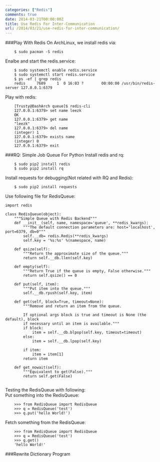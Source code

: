 ```yaml
---
categories: ["Redis"]
comments: true
date: 2014-03-21T00:00:00Z
title: Use Redis For Inter-Communication
url: /2014/03/21/use-redis-for-inter-communication/
---
```


###Play With Redis
On ArchLinux, we install redis via:<br />

```
	$ sudo pacman -S redis
```
Enalbe and start the redis.service:<br />

```
	$ sudo systemctl enable redis.service
	$ sudo systemctl start redis.service
	$ ps -ef | grep redis
	redis     7609     1  0 16:03 ?        00:00:00 /usr/bin/redis-server 127.0.0.1:6379
```
Play with redis:<br />

```
	[Trusty@DashArch queue]$ redis-cli 
	127.0.0.1:6379> set name leezk
	OK
	127.0.0.1:6379> get name
	"leezk"
	127.0.0.1:6379> del name
	(integer) 1
	127.0.0.1:6379> exists name
	(integer) 0
	127.0.0.1:6379> exit
```
###RQ: Simple Job Queue For Python
Install redis and rq:<br />

```
	$ sudo pip2 install redis
	$ sudo pip2 install rq
```
Install requests for debugging(Not related with RQ and Redis):<br />

```
	$ sudo pip2 install requests
```

Use following file for RedisQueue:<br />

```
import redis

class RedisQueue(object):
    """Simple Queue with Redis Backend"""
    def __init__(self, name, namespace='queue', **redis_kwargs):
        """The default connection parameters are: host='localhost', port=6379, db=0"""
        self.__db= redis.Redis(**redis_kwargs)
        self.key = '%s:%s' %(namespace, name)

    def qsize(self):
        """Return the approximate size of the queue."""
        return self.__db.llen(self.key)

    def empty(self):
        """Return True if the queue is empty, False otherwise."""
        return self.qsize() == 0

    def put(self, item):
        """Put item into the queue."""
        self.__db.rpush(self.key, item)

    def get(self, block=True, timeout=None):
        """Remove and return an item from the queue. 

        If optional args block is true and timeout is None (the default), block
        if necessary until an item is available."""
        if block:
            item = self.__db.blpop(self.key, timeout=timeout)
        else:
            item = self.__db.lpop(self.key)

        if item:
            item = item[1]
        return item

    def get_nowait(self):
        """Equivalent to get(False)."""
        return self.get(False)


```
Testing the RedisQueue with following:<br />
Put something into the RedisQueue:<br />

```
	>>> from RedisQueue import RedisQueue
	>>> q = RedisQueue('test')
	>>> q.put('hello World!')
```
Fetch something from the RedisQueue:<br />

```
	>>> from RedisQueue import RedisQueue
	>>> q = RedisQueue('test')
	>>> q.get()
	'hello World!'
```
###Rewrite Dictionary Program

